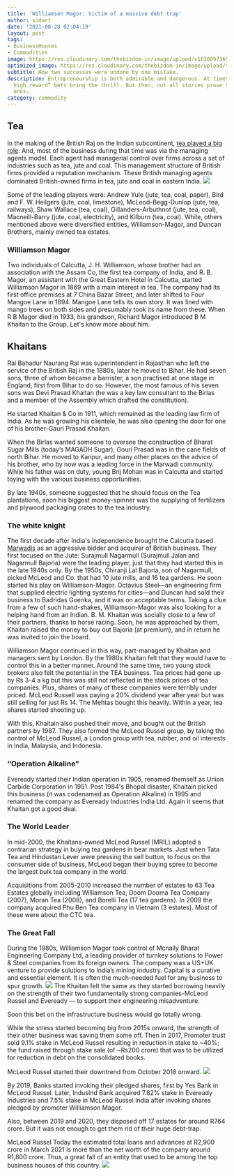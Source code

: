 ```yaml
---
title: 'Williamson Magor: Victim of a massive debt trap'
author: sidart
date: '2021-08-28 02:04:19'
layout: post
tags:
- BusinessHouses
- Commodities
image: https://res.cloudinary.com/thebizdom-in/image/upload/v1630097369/Teagarden_dva0i4.png
optimized_image: https://res.cloudinary.com/thebizdom-in/image/upload/v1630097369/Teagarden_dva0i4.png
subtitle: How two successes were undone by one mistake.
description: Entrepreneurship is both admirable and dangerous. At times “high risk,
  high reward” bets bring the thrill. But then, not all stories prove to be happy
  ones.
category: commodity
---
```


## Tea
In the making of the British Raj on the Indian subcontinent, [tea played a big role](https://www.thebizdom.in/making-of-tea-capitalism-culture-and-more/). And, most of the business during that time was via the managing agents model. Each agent had managerial control over firms across a set of industries such as tea, jute and coal. This management structure of British firms provided a reputation mechanism. These British managing agents dominated British-owned firms in tea, jute and coal in eastern India. 
![](https://res.cloudinary.com/thebizdom-in/image/upload/v1630097386/1911_vsz98s.jpg)

Some of the leading players were: Andrew Yule (jute, tea, coal, paper), Bird and F. W. Heilgers (jute, coal, limestone), McLeod-Begg-Dunlop (jute, tea, railways), Shaw Wallace (tea, coal), Gillanders-Arbuthnot (jute, tea, coal), Macneill-Barry (jute, coal, electricity), and Kilburn (tea, coal). 
While, others mentioned above were diversified entities, Williamson-Magor, and Duncan Brothers, mainly owned tea estates.

### Williamson Magor
Two individuals of Calcutta, J. H. Williamson, whose brother had an association with the Assam Co, the first tea company of India, and R. B. Magor, an assistant with the Great Eastern Hotel in Calcutta, started Williamson Magor in 1869 with a main interest in tea. The company had its first office premises at 7 China Bazar Street, and later shifted to Four Mangoe Lane in 1894. Mangoe Lane tells its own story. It was lined with mango trees on both sides and presumably took its name from these.
When R B Magor died in 1933, his grandson, Richard Magor introduced B M Khaitan to the Group. Let's know more about him. 

## Khaitans
Rai Bahadur Naurang Rai was superintendent in Rajasthan who left the service of the British Raj in the 1880s, later he moved to Bihar. He had seven sons, three of whom became a barrister, a son practised at one stage in England, first from Bihar to do so. However, the most famous of his seven sons was Devi Prasad Khaitan (he was a key law consultant to the Birlas and a member of the Assembly which drafted the constitution). 

He started Khaitan & Co in 1911, which remained as the leading law firm of India. As he was growing his clientele, he was also opening the door for one of his brother-Gauri Prasad Khaitan.

When the Birlas wanted someone to oversee the construction  of Bharat Sugar Mills (today’s MAGADH Sugar), Gouri Prasad was in the cane fields of north Bihar. He moved to Kanpur, and many other places on the advice of his brother, who by now was a leading force in the Marwadi community. While his father was on duty, young Brij Mohan was in Calcutta and started toying with the various business opportunities.

By late 1940s, someone suggested that he should focus on the Tea plantations, soon his biggest money-spinner was the supplying of fertilizers and plywood packaging crates to the tea industry.

### The white knight 
The first decade after India's independence brought the Calcutta based [Marwadis](https://www.thebizdom.in/shekhawati-region-hub-of-army-traders/) as an aggressive bidder and acquirer of British business. They first focused on the Jute: Surajmull Nagarmull (Surajmull Jalan and Nagarmull Bajoria) were the leading player, just that they had started this in the late 1940s only. By the 1950s, Chiranji Lal Bajoria, son of Nagarmull, picked McLeod and Co. that had 10 jute mills, and 16 tea gardens. He soon started his play on Williamson-Magor. 
Octavius Steel—an engineering firm that supplied electric lighting systems for cities—and Duncan had sold their business to Badridas Goenka, and it was on acceptable terms. Taking a clue from a few of such hand-shakes, Williamson-Magor was also looking for a helping hand from an Indian. B. M. Khaitan was socially close to a few of their partners, thanks to horse racing. Soon, he was approached by them, Khaitan raised the money to buy out Bajoria (at premium), and in return he was invited to join the board.

Williamson Magor continued in this way, part-managed by Khaitan and managers sent by London. By the 1980s Khaitan felt that they would have to control this in a better manner. Around the same time, two young stock brokers also felt the potential in the TEA business. Tea prices had gone up by Rs 3-4 a kg but this was still not reflected in the stock prices of tea companies. Plus, shares of many of these companies were terribly under priced. McLeod Russell was paying a 20% dividend year after year but was still selling for just Rs 14. The Mehtas bought this heavily. Within a year, tea shares started shooting up. 

With this, Khaitain also pushed their move, and bought out the British partners by 1987. They also formed the McLeod Russel group, by taking the control of McLeod Russel, a London group with tea, rubber, and oil interests in India, Malaysia, and Indonesia. 
### “Operation Alkaline” 
Eveready started their Indian operation in 1905, renamed themself as Union Carbide Corporation in 1951. Post 1984's Bhopal disaster, Khaitain picked this business (it was codenamed as Operation Alkaline) in 1995 and renamed the company as Eveready Industries India Ltd. Again it seems that Khaitan got a good deal.

### The World Leader
In mid-2000, the Khaitans-owned McLeod Russel (MRIL) adopted a contrarian strategy in buying tea gardens in bear markets. Just when Tata Tea and Hindustan Lever were pressing the sell button, to focus on the consumer side of business, McLeod began their buying spree to become the largest bulk tea company in the world. 

Acquisitions from 2005-2010 increased the number of estates to 63 Tea Estates globally including Williamson Tea, Doom Dooma Tea Company (2007), Moran Tea (2008), and Borelli Tea (17 tea gardens). In 2009 the company acquired Phu Ben Tea company in Vietnam (3 estates). Most of these were about the CTC tea.

### The Great Fall
During the 1980s, Williamson Magor took control of Mcnally Bharat Engineering Company Ltd, a leading provider of turnkey solutions to Power & Steel companies from its foreign owners. The company was a US+UK venture to provide solutions to India’s mining industry. Capital is a curative and essential element. It is often the much-needed fuel for any business to spur growth. 
![](https://res.cloudinary.com/thebizdom-in/image/upload/v1630097387/mcd_ny9aag.jpg)
The Khaitan felt the same as they started borrowing heavily on the strength of their two fundamentally strong companies-McLeod Russel and Eveready — to support their engineering misadventure.

Soon this bet on the infrastructure business would go totally wrong.

While the stress started becoming big from 2015s onward, the strength of their other business was saving them some off. Then in 2017, Promoter trust sold 9.1% stake in McLeod Russel resulting in reduction in stake to ~40%; the fund raised through stake sale (of ~Rs200 crore) that was to be utilized for reduction in debt on the consolidated books. 

McLeod Russel started their downtrend from October 2018 onward.
![](https://res.cloudinary.com/thebizdom-in/image/upload/v1630097387/2021-08-27_pvyn5y.png)

By 2019, Banks started invoking their pledged shares, first by Yes Bank in McLeod Russel. Later, 
IndusInd Bank acquired 7.82% stake in Eveready Industries and 7.5% stake in McLeod Russel India after invoking shares pledged by promoter Williamson Magor. 

Also, between 2019 and 2020, they disposed off 17 estates for around R764 crore. But it was not enough to get them rid of their huge debt-trap.

McLeod Russel Today the estimated total loans and advances at R2,900 crore in March 2021 is more than the net worth of the company around R1,800 crore. Thus, a great fall of an entity that used to be among the top business houses of this country. 
![](https://res.cloudinary.com/thebizdom-in/image/upload/v1630097388/table_yzbgdw.jpg)
